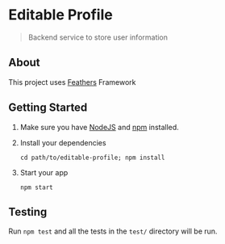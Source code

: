 # Editable Profile

> Backend service to store user information

## About

This project uses [Feathers](http://feathersjs.com) Framework

## Getting Started

1. Make sure you have [NodeJS](https://nodejs.org/) and [npm](https://www.npmjs.com/) installed.
2. Install your dependencies

    ```
    cd path/to/editable-profile; npm install
    ```

3. Start your app

    ```
    npm start
    ```

## Testing

Run `npm test` and all the tests in the `test/` directory will be run.

